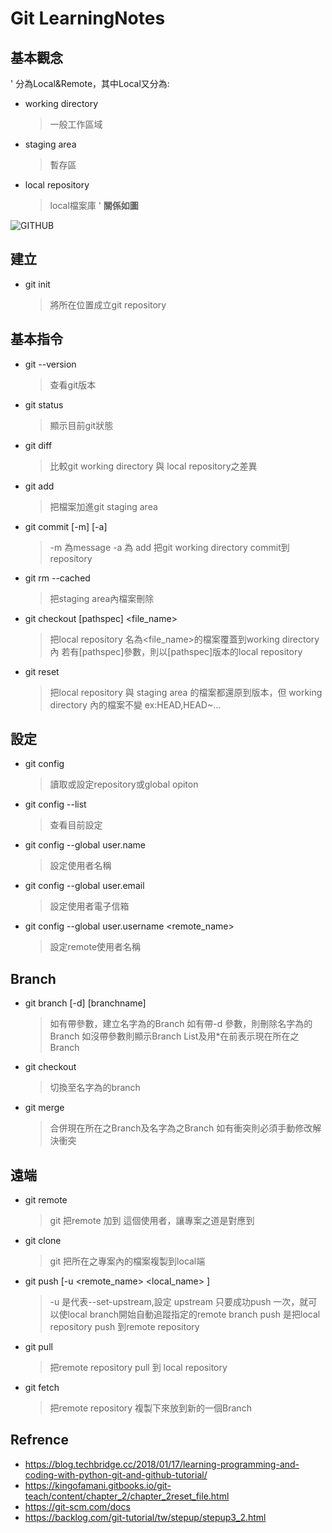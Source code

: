 # Git LearningNotes
## 基本觀念

'
分為Local&Remote，其中Local又分為:
* working directory
  > 一般工作區域	

* staging area
  > 暫存區

* local repository
  > local檔案庫
' 
**關係如圖**

![GITHUB]( https://git-scm.com/book/en/v2/images/areas.png "GIT")

## 建立

* git init
  > 將所在位置成立git repository

## 基本指令

* git --version
  > 查看git版本

* git status
  > 顯示目前git狀態

* git diff
  > 比較git working directory 與 local repository之差異

* git add <filename>
  > 把檔案加進git staging area

* git commit [-m] [-a] <filename>
  > -m 為message -a 為 add
  > 把git working directory commit到 repository

* git rm --cached <filename>
  > 把staging area內檔案刪除

* git checkout [pathspec] <file_name>
  >把local repository 名為<file_name>的檔案覆蓋到working directory 內
  >若有[pathspec]參數，則以[pathspec]版本的local repository

* git reset <pathspec>
  > 把local repository 與 staging area 的檔案都還原到<pathspec>版本，但 working directory 內的檔案不變
  > <pathspec> ex:HEAD,HEAD~...
  
## 設定

* git config 
  > 讀取或設定repository或global opiton

* git config --list
  > 查看目前設定

* git config --global user.name
  > 設定使用者名稱

* git config --global user.email
  > 設定使用者電子信箱

* git config --global user.username <remote_name>
  > 設定remote使用者名稱

## Branch

* git branch [-d] [branchname]
  >如有帶<branchname>參數，建立名字為<branchname>的Branch
  >如有帶-d 參數，則刪除名字為<branchname>的Branch
  >如沒帶參數則顯示Branch List及用*在前表示現在所在之Branch

* git checkout <branchname>
  > 切換至名字為<branchname>的branch

* git merge <branchname>
  >合併現在所在之Branch及名字為<branchname>之Branch
  >如有衝突則必須手動修改解決衝突
 
## 遠端

* git remote <name> <url>
  > git 把remote <url> 加到 <name> 這個使用者，讓專案之道<name>是對應到<url>

* git clone <url>
  > git 把<url>所在之專案內的檔案複製到local端

* git push [-u <remote_name> <local_name> ]
  > -u 是代表--set-upstream,設定 upstream 只要成功push 一次，就可以使local branch開始自動追蹤指定的remote branch
  > push 是把local repository push 到remote repository

* git pull
  >把remote repository pull 到 local repository

* git fetch
  >把remote repository 複製下來放到新的一個Branch
 
## Refrence

* https://blog.techbridge.cc/2018/01/17/learning-programming-and-coding-with-python-git-and-github-tutorial/
* https://kingofamani.gitbooks.io/git-teach/content/chapter_2/chapter_2reset_file.html
* https://git-scm.com/docs
* https://backlog.com/git-tutorial/tw/stepup/stepup3_2.html

